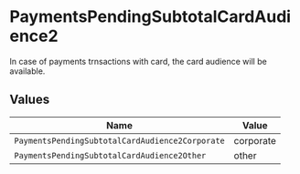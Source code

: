 # PaymentsPendingSubtotalCardAudience2

In case of payments trnsactions with card, the card audience will be available.


## Values

| Name                                            | Value                                           |
| ----------------------------------------------- | ----------------------------------------------- |
| `PaymentsPendingSubtotalCardAudience2Corporate` | corporate                                       |
| `PaymentsPendingSubtotalCardAudience2Other`     | other                                           |